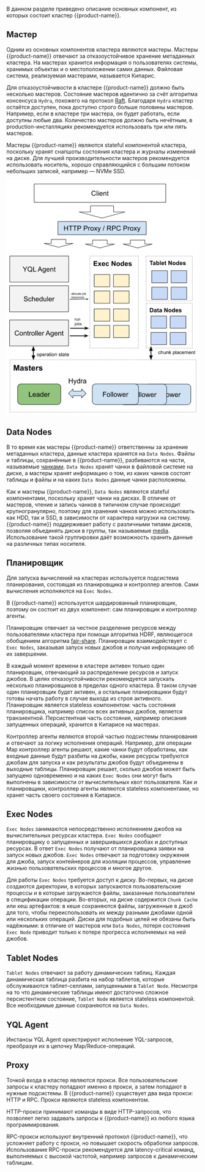 В данном разделе приведено описание основных компонент, из которых состоит кластер {{product-name}}.

## Мастер

Одним из основных компонентов кластера являются мастеры. Мастеры {{product-name}} отвечают за отказоустойчивое хранение метаданных кластера. На мастерах хранится информация о пользователях системы, хранимых объектах и о местоположении самих данных. Файловая система, реализуемая мастерами, называется Кипарис. 

Для отказоустойчивости в кластере {{product-name}} должно быть несколько мастеров. Состояние мастеров идентично за счёт алгоритма консенсуса `Hydra`, похожего на протокол [Raft](https://raft.github.io/). Благодаря `Hydra` кластер остаётся доступен, пока доступно строго больше половины мастеров. Например, если в кластере три мастера, он будет работать, если доступны любые два. Количество мастеров должно быть нечётным, в production-инсталляциях рекомендуется использовать три или пять мастеров.

Мастеры {{product-name}} являются stateful компонентой кластера, поскольку хранят снапшоты состояния кластера и журналы изменений на диске. Для лучшей производительности мастеров рекомендуется использовать носитель, хорошо справляющийся с большим потоком небольших записей, например — NVMe SSD.

![](../../../images/yt_cluster_components.png)

## Data Nodes

В то время как мастеры {{product-name}} ответственны за хранение метаданных кластера, данные кластера хранятся на `Data Nodes`. Файлы и таблицы, сохранённые в {{product-name}}, разбиваются на части, называемые [чанками](../../user-guide/storage/chunks.md). `Data Nodes` хранят чанки в файловой системе на диске, а мастеры хранят информацию о том, из каких чанков состоят таблицы и файлы и на каких `Data Nodes` данные чанки расположены. 

Как и мастеры {{product-name}}, `Data Nodes` являются stateful компонентами, поскольку хранят чанки на дисках. В отличие от мастеров, чтение и запись чанков в типичном случае происходит крупногранулярно, поэтому для хранения чанков можно использовать как HDD, так и SSD, в зависимости от характера нагрузки на систему. {{product-name}} поддерживает работу с различными типами дисков, позволяя объединять диски в группы, так называемые [media](../../user-guide/storage/media.md). Использование такой группировки даёт возможность хранить данные на различных типах носителя.

## Планировщик

Для запуска вычислений на кластерах используется подсистема планирования, состоящая из планировщика и контроллер агентов. Сами вычисления исполняются на `Exec Nodes`.

В {{product-name}} используется шардированный планировщик, поэтому он состоит из двух компонент: сам планировщик и контроллер агенты.

Планировщик отвечает за честное разделение ресурсов между пользователями кластера при помощи алгоритма HDRF, являющегося обобщением алгоритма [fair-share](https://en.wikipedia.org/wiki/Fair-share_scheduling). Планировщик взаимодействует с `Exec Nodes`, заказывая запуск новых джобов и получая информацию об их завершении.

В каждый момент времени в кластере активен только один планировщик, отвечающий за распределение ресурсов и запуск джобов. В целях отказоустойчивости рекомендуется запускать несколько планировщиков в пределах одного кластера. В таком случае один планировщик будет активен, а остальные планировщики будут готовы начать работу в случае выхода из строя активного. Планировщик является stateless компонентом: часть состояния планировщика, например список всех активных джобов, является транзиентной. Персистентная часть состояния, например описания запущенных операций, хранится в Кипарисе на мастерах.

Контроллер агенты являются второй частью подсистемы планирования и отвечают за логику исполнения операций. Например, для операции Map контроллер агенты решают, какие чанки будут обработаны, как входные данные будут разбиты на джобы, какие ресурсы требуются джобам для запуска и как результаты джобов будут объединены в выходные таблицы. Планировщик решает, сколько джобов может быть запущено одновременно и на каких `Exec Nodes` они могут быть выполнены в зависимости от вычислительных квот пользователя. Как и планировщики, контроллер агенты являются stateless компонентами, но хранят часть своего состояния в Кипарисе.

## Exec Nodes

`Exec Nodes` занимаются непосредственно исполнением джобов на вычислительных ресурсах кластера. `Exec Nodes` сообщают планировщику о запущенных и завершившихся джобах и доступных ресурсах. В ответ `Exec Nodes` получают от планировщика заявки на запуск новых джобов. `Exec Nodes` отвечают за подготовку окружения для джоба, запуск контейнеров для изоляции процессов, управление жизнью пользовательских процессов и многое другое. 

Для работы `Exec Nodes` требуется доступ к диску. Во-первых, на диске создаются директории, в которых запускаются пользовательские процессы и в которые загружаются файлы, заказанные пользователем в спецификации операции. Во-вторых, на диске содержится `Chunk Cache` или кеш артефактов: в кеше сохраняются файлы, загруженные в джоб для того, чтобы переиспользовать их между разными джобами одной или нескольких операций. Диски для подобных целей не обязаны быть надёжными: в отличие от мастеров или `Data Nodes`, потеря состояния `Exec Node` приводит только к потере прогресса исполняемых на ней джобов.

## Tablet Nodes

`Tablet Nodes` отвечают за работу динамических таблиц. Каждая динамическая таблица разбита на набор таблетов, которые обслуживаются таблет-селлами, запущенными в `Tablet Node`. Несмотря на то что динамические таблицы имеют достаточно сложное персистентное состояние, `Tablet Node` является stateless компонентой. Все необходимые данные сохраняются на `Data Nodes`.

## YQL Agent

Инстансы YQL Agent оркестрируют исполнение YQL-запросов, преобразуя их в цепочку Map/Reduce-операций.

## Proxy

Точкой входа в кластер являются прокси. Все пользовательские запросы к кластеру попадают именно в прокси, а затем попадают в нужные подсистемы. В {{product-name}} существует два вида прокси: HTTP и RPC. Прокси являются stateless компонентом.

HTTP-прокси принимают команды в виде HTTP-запросов, что позволяет легко задавать запросы к {{product-name}} из любого языка программирования. 

RPC-прокси используют внутренний протокол {{product-name}}, что усложняет работу с прокси, но повышает скорость обработки запросов. Использование RPC-прокси рекомендуется для latency-critical команд, выполняемых с высокой частотой, например запросов к динамическим таблицам.

